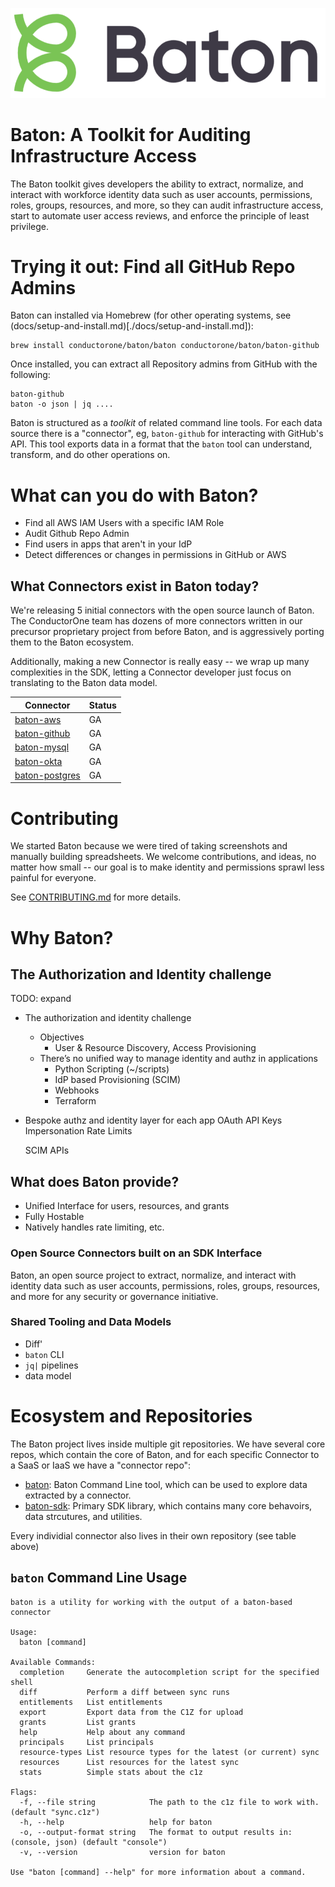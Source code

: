 
![Baton Logo](./docs/images/baton-logo.png)

# Baton: A Toolkit for Auditing Infrastructure Access

The Baton toolkit gives developers the ability to extract, normalize, and interact with workforce identity data such as user accounts, permissions, roles, groups, resources, and more, so they can audit infrastructure access, start to automate user access reviews, and enforce the principle of least privilege. 

# Trying it out: Find all GitHub Repo Admins

Baton can installed via Homebrew (for other operating systems, see (docs/setup-and-install.md)[./docs/setup-and-install.md]):
```
brew install conductorone/baton/baton conductorone/baton/baton-github
```

Once installed, you can extract all Repository admins from GitHub with the following:

```
baton-github 
baton -o json | jq ....
```

Baton is structured as a _toolkit_ of related command line tools.  For each data source there is a "connector", eg, `baton-github` for interacting with GitHub's API.  This tool exports data in a format that the `baton` tool can understand, transform, and do other operations on.

# What can you do with Baton?

- Find all AWS IAM Users with a specific IAM Role
- Audit Github Repo Admin
- Find users in apps that aren't in your IdP
- Detect differences or changes in permissions in GitHub or AWS

## What Connectors exist in Baton today?

We're releasing 5 initial connectors with the open source launch of Baton.  The ConductorOne team has dozens of more connectors written in our precursor proprietary project from before Baton, and is aggressively porting them to the Baton ecosystem.

Additionally, making a new Connector is really easy -- we wrap up many complexities in the SDK, letting a Connector developer just focus on translating to the Baton data model.

| Connector                | Status     |
|--------------------------|------------|
| [baton-aws](https://github.com/ConductorOne/baton-aws) |   GA   |
| [baton-github](https://github.com/ConductorOne/baton-github) |   GA   |
| [baton-mysql](https://github.com/ConductorOne/baton-github) |   GA   |
| [baton-okta](https://github.com/ConductorOne/baton-okta) |   GA   |
| [baton-postgres](https://github.com/ConductorOne/baton-github) |   GA   |

# Contributing

We started Baton because we were tired of taking screenshots and manually building spreadsheets.  We welcome contributions, and ideas, no matter how small -- our goal is to make identity and permissions sprawl less painful for everyone.

See [CONTRIBUTING.md](./CONTRIBUTING.md) for more details.

# Why Baton?

## The Authorization and Identity challenge

TODO: expand
- The authorization and identity challenge
  - Objectives
    - User & Resource Discovery, Access Provisioning
  - There’s no unified way to manage identity and authz in applications
    - Python Scripting (~/scripts)
    - IdP based Provisioning (SCIM)
    - Webhooks
    - Terraform
- Bespoke authz and identity layer for each app
    OAuth
    API Keys
    Impersonation
    Rate Limits

    SCIM
    APIs

## What does Baton provide?

- Unified Interface for users, resources, and grants
- Fully Hostable
- Natively handles rate limiting, etc.

### Open Source Connectors built on an SDK Interface  

Baton, an open source project to extract, normalize, and interact with identity data such as user accounts, permissions, roles, groups, resources, and more for any security or governance initiative.

### Shared Tooling and Data Models
 - Diff'
 - `baton` CLI
 - `jq|` pipelines
 - data model

# Ecosystem and Repositories 

The Baton project lives inside multiple git repositories.  We have several core repos, which contain the core of Baton, and for each specific Connector to a SaaS or IaaS we have a "connector repo":

- [baton](https://github.com/ConductorOne/baton): Baton Command Line tool, which can be used to explore data extracted by a connector.
- [baton-sdk](https://github.com/ConductorOne/baton-sdk): Primary SDK library, which contains many core behavoirs, data strcutures, and utilities. 

Every individial connector also lives in their own repository (see table above)

## `baton` Command Line Usage

```
baton is a utility for working with the output of a baton-based connector

Usage:
  baton [command]

Available Commands:
  completion     Generate the autocompletion script for the specified shell
  diff           Perform a diff between sync runs
  entitlements   List entitlements
  export         Export data from the C1Z for upload
  grants         List grants
  help           Help about any command
  principals     List principals
  resource-types List resource types for the latest (or current) sync
  resources      List resources for the latest sync
  stats          Simple stats about the c1z

Flags:
  -f, --file string            The path to the c1z file to work with. (default "sync.c1z")
  -h, --help                   help for baton
  -o, --output-format string   The format to output results in: (console, json) (default "console")
  -v, --version                version for baton

Use "baton [command] --help" for more information about a command.
```
